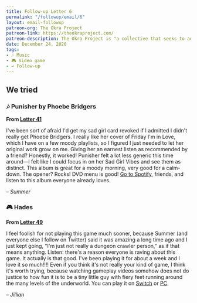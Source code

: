 ```yaml
---
title: Follow-up Letter 6
permalink: "/followup/email/6"
layout: email-followup
patreon-org: The Okra Project
patreon-link: https://theokraproject.com/
patreon-description: The Okra Project is "a collective that seeks to address the global crisis faced by Black Trans people by bringing home cooked, healthy, and culturally specific meals and resources to Black Trans People wherever we can reach them." A full session is $90—help us get there!
date: December 24, 2020
tags:
- 🎶 Music
- 🎮 Video game
- ↩️ Follow-up
---
```


## We tried

### 🎶 Punisher by Phoebe Bridgers

**From [Letter 41](https://letterstosummer.com/41)** 

I've been sort of afraid I'd get my sad girl card revoked if I admitted I didn't really get Phoebe Bridgers. I really like her cover of Friday I'm in Love, which I have on a few moody playlists, so I figured I just needed to let her original work grow on me. Giving her an earnest listen as recommended by a friend? Honestly, it worked! Punisher felt a lot less generic this time around—I felt like I could focus in on her Sad Girl Vibes and see them as distinct. This album is great for a moody morning, very good for a calm-down. The opener? Rocks! DVD menu is good! [Go to Spotify](https://open.spotify.com/album/2xECuqnvvmVktV7UO8Dd3s), friends, and listen to this album everyone already loves.  

– *Summer*

### 🎮 Hades

**From [Letter 49](https://letterstosummer.com/49/)**

I feel foolish for not playing this game much sooner, because Summer (and everyone else I follow on Twitter) said it was amazing a long time ago and I just kept going, "I'm just not really a dungeon crawler person," as if that means anything. Listen: there's a reason everyone is raving about this game. It actually is that good. I've been playing it for about a week and I love it so much!!!! Even if you think it's not really your kind of game, I think it's worth trying, because watching gameplay videos somehow does not do justice to how fun it is to be a tiny little guy with fiery feet running around the many levels of the underworld. You can play it on [Switch](https://www.nintendo.com/games/detail/hades-switch/) or [PC](https://store.steampowered.com/app/1145360/Hades/).

– *Jillian*
